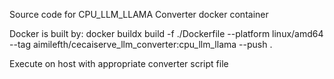 Source code for CPU_LLM_LLAMA Converter docker container

Docker is built by:
docker buildx build -f ./Dockerfile --platform linux/amd64 --tag aimilefth/cecaiserve_llm_converter:cpu_llm_llama --push .

Execute on host with appropriate converter script file